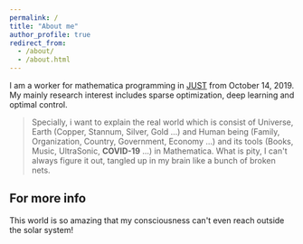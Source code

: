 ```yaml
---
permalink: /
title: "About me"
author_profile: true
redirect_from: 
  - /about/
  - /about.html
---
```


I am a worker for mathematica programming in [JUST](www.just.edu.cn) from October 14, 2019. My mainly research interest includes sparse optimization, deep learning and optimal control. 

> Specially, i want to explain the real world which is consist of Universe, Earth (Copper, Stannum, Silver, Gold ...) and Human being (Family, Organization, Country, Government, Economy ...) and its tools (Books, Music, UltraSonic, **COVID-19** ...) in Mathematica. What is pity, I can't always figure it out, tangled up in my brain like a bunch of broken nets.


For more info
------
This world is so amazing that my consciousness can't even reach outside the solar system!
